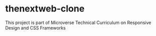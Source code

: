 # thenextweb-clone
This project is part of Microverse Technical Curriculum on Responsive Design and CSS Frameworks
